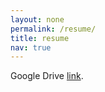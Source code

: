```yaml
---
layout: none
permalink: /resume/
title: resume
nav: true
---
```

<!DOCTYPE html>
<html>
  <head>
    <meta http-equiv="refresh" content="5; URL=assets/pdf/Resume_AshudeepSingh.pdf" />
  </head>
  <body>
    <p>Google Drive <a href="assets/pdf/Resume_AshudeepSingh.pdf">link</a>.</p>
  </body>
</html>